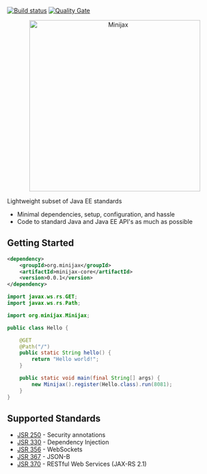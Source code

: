 
[![Build status](https://travis-ci.org/minijax/minijax.svg?branch=master)](https://travis-ci.org/minijax/minijax) [![Quality Gate](https://sonarcloud.io/api/badges/gate?key=org.minijax:minijax)](https://sonarcloud.io/dashboard/index/org.minijax:minijax)

<p align="center">
<img src="https://static.ajibot.com/minijax/minijax-800x200.png" width="400" alt="Minijax" title="Minijax">
</p>

Lightweight subset of Java EE standards

* Minimal dependencies, setup, configuration, and hassle
* Code to standard Java and Java EE API's as much as possible

Getting Started
---------------

```xml
<dependency>
    <groupId>org.minijax</groupId>
    <artifactId>minijax-core</artifactId>
    <version>0.0.1</version>
</dependency>
```

```java
import javax.ws.rs.GET;
import javax.ws.rs.Path;

import org.minijax.Minijax;

public class Hello {

    @GET
    @Path("/")
    public static String hello() {
        return "Hello world!";
    }

    public static void main(final String[] args) {
        new Minijax().register(Hello.class).run(8081);
    }
}
```

Supported Standards
-------------------

* [JSR 250](https://www.jcp.org/en/jsr/detail?id=250) - Security annotations
* [JSR 330](https://www.jcp.org/en/jsr/detail?id=330) - Dependency Injection
* [JSR 356](https://www.jcp.org/en/jsr/detail?id=356) - WebSockets
* [JSR 367](https://www.jcp.org/en/jsr/detail?id=367) - JSON-B
* [JSR 370](https://www.jcp.org/en/jsr/detail?id=370) - RESTful Web Services (JAX-RS 2.1)
